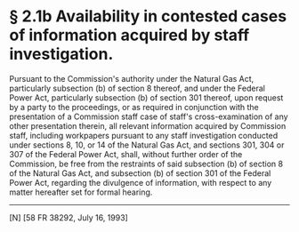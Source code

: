 # § 2.1b   Availability in contested cases of information acquired by staff investigation.

Pursuant to the Commission's authority under the Natural Gas Act, particularly subsection (b) of section 8 thereof, and under the Federal Power Act, particularly subsection (b) of section 301 thereof, upon request by a party to the proceedings, or as required in conjunction with the presentation of a Commission staff case of staff's cross-examination of any other presentation therein, all relevant information acquired by Commission staff, including workpapers pursuant to any staff investigation conducted under sections 8, 10, or 14 of the Natural Gas Act, and sections 301, 304 or 307 of the Federal Power Act, shall, without further order of the Commission, be free from the restraints of said subsection (b) of section 8 of the Natural Gas Act, and subsection (b) of section 301 of the Federal Power Act, regarding the divulgence of information, with respect to any matter hereafter set for formal hearing.



---

[N] [58 FR 38292, July 16, 1993]




